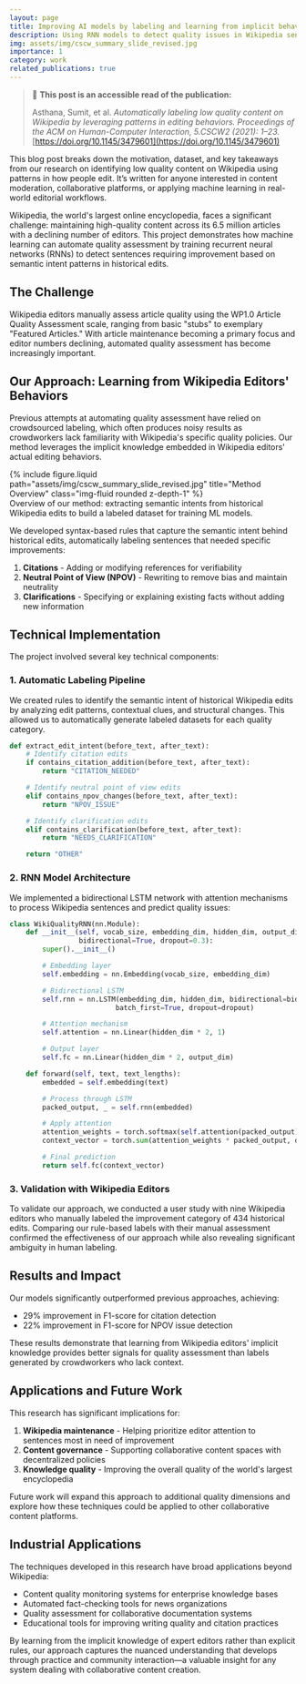 ```yaml
---
layout: page
title: Improving AI models by labeling and learning from implicit behavior patterns
description: Using RNN models to detect quality issues in Wikipedia sentences
img: assets/img/cscw_summary_slide_revised.jpg
importance: 1
category: work
related_publications: true
---
```


> 📘 **This post is an accessible read of the publication:**
>
> Asthana, Sumit, et al. *Automatically labeling low quality content on Wikipedia by leveraging patterns in editing behaviors.*
> *Proceedings of the ACM on Human-Computer Interaction, 5.CSCW2 (2021): 1–23.*
> [https://doi.org/10.1145/3479601](https://doi.org/10.1145/3479601)

This blog post breaks down the motivation, dataset, and key takeaways from our research on identifying low quality content on Wikipedia using patterns in how people edit. It’s written for anyone interested in content moderation, collaborative platforms, or applying machine learning in real-world editorial workflows.


Wikipedia, the world's largest online encyclopedia, faces a significant challenge: maintaining high-quality content across its 6.5 million articles with a declining number of editors. This project demonstrates how machine learning can automate quality assessment by training recurrent neural networks (RNNs) to detect sentences requiring improvement based on semantic intent patterns in historical edits.

## The Challenge

Wikipedia editors manually assess article quality using the WP1.0 Article Quality Assessment scale, ranging from basic "stubs" to exemplary "Featured Articles." With article maintenance becoming a primary focus and editor numbers declining, automated quality assessment has become increasingly important.

## Our Approach: Learning from Wikipedia Editors' Behaviors

Previous attempts at automating quality assessment have relied on crowdsourced labeling, which often produces noisy results as crowdworkers lack familiarity with Wikipedia's specific quality policies. Our method leverages the implicit knowledge embedded in Wikipedia editors' actual editing behaviors.

<div class="row justify-content-sm-center">
    <div class="col-sm mt-3 mt-md-0">
        {% include figure.liquid path="assets/img/cscw_summary_slide_revised.jpg" title="Method Overview" class="img-fluid rounded z-depth-1" %}
    </div>
</div>
<div class="caption">
    Overview of our method: extracting semantic intents from historical Wikipedia edits to build a labeled dataset for training ML models.
</div>

We developed syntax-based rules that capture the semantic intent behind historical edits, automatically labeling sentences that needed specific improvements:

1. **Citations** - Adding or modifying references for verifiability
2. **Neutral Point of View (NPOV)** - Rewriting to remove bias and maintain neutrality
3. **Clarifications** - Specifying or explaining existing facts without adding new information

## Technical Implementation

The project involved several key technical components:

### 1. Automatic Labeling Pipeline

We created rules to identify the semantic intent of historical Wikipedia edits by analyzing edit patterns, contextual clues, and structural changes. This allowed us to automatically generate labeled datasets for each quality category.

```python
def extract_edit_intent(before_text, after_text):
    # Identify citation edits
    if contains_citation_addition(before_text, after_text):
        return "CITATION_NEEDED"

    # Identify neutral point of view edits
    elif contains_npov_changes(before_text, after_text):
        return "NPOV_ISSUE"

    # Identify clarification edits
    elif contains_clarification(before_text, after_text):
        return "NEEDS_CLARIFICATION"

    return "OTHER"
```

### 2. RNN Model Architecture

We implemented a bidirectional LSTM network with attention mechanisms to process Wikipedia sentences and predict quality issues:

```python
class WikiQualityRNN(nn.Module):
    def __init__(self, vocab_size, embedding_dim, hidden_dim, output_dim,
                 bidirectional=True, dropout=0.3):
        super().__init__()

        # Embedding layer
        self.embedding = nn.Embedding(vocab_size, embedding_dim)

        # Bidirectional LSTM
        self.rnn = nn.LSTM(embedding_dim, hidden_dim, bidirectional=bidirectional,
                          batch_first=True, dropout=dropout)

        # Attention mechanism
        self.attention = nn.Linear(hidden_dim * 2, 1)

        # Output layer
        self.fc = nn.Linear(hidden_dim * 2, output_dim)

    def forward(self, text, text_lengths):
        embedded = self.embedding(text)

        # Process through LSTM
        packed_output, _ = self.rnn(embedded)

        # Apply attention
        attention_weights = torch.softmax(self.attention(packed_output), dim=1)
        context_vector = torch.sum(attention_weights * packed_output, dim=1)

        # Final prediction
        return self.fc(context_vector)
```

### 3. Validation with Wikipedia Editors

To validate our approach, we conducted a user study with nine Wikipedia editors who manually labeled the improvement category of 434 historical edits. Comparing our rule-based labels with their manual assessment confirmed the effectiveness of our approach while also revealing significant ambiguity in human labeling.

## Results and Impact

Our models significantly outperformed previous approaches, achieving:

- 29% improvement in F1-score for citation detection
- 22% improvement in F1-score for NPOV issue detection

These results demonstrate that learning from Wikipedia editors' implicit knowledge provides better signals for quality assessment than labels generated by crowdworkers who lack context.

## Applications and Future Work

This research has significant implications for:

1. **Wikipedia maintenance** - Helping prioritize editor attention to sentences most in need of improvement
2. **Content governance** - Supporting collaborative content spaces with decentralized policies
3. **Knowledge quality** - Improving the overall quality of the world's largest encyclopedia

Future work will expand this approach to additional quality dimensions and explore how these techniques could be applied to other collaborative content platforms.

## Industrial Applications

The techniques developed in this research have broad applications beyond Wikipedia:
- Content quality monitoring systems for enterprise knowledge bases
- Automated fact-checking tools for news organizations
- Quality assessment for collaborative documentation systems
- Educational tools for improving writing quality and citation practices

By learning from the implicit knowledge of expert editors rather than explicit rules, our approach captures the nuanced understanding that develops through practice and community interaction—a valuable insight for any system dealing with collaborative content creation.